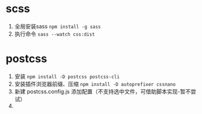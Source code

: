 # scss
1. 全局安装sass `npm install -g sass`
2. 执行命令 `sass --watch css:dist` 

# postcss
1. 安装 `npm install -D postcss postcss-cli`
2. 安装插件浏览器前缀、压缩 `npm install -D autoprefixer cssnano`
3. 新建 postcss.config.js 添加配置（不支持选中文件，可借助脚本实现-暂不尝试）
4. 